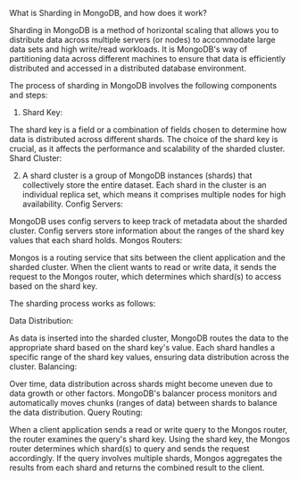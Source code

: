 What is Sharding in MongoDB, and how does it work?



Sharding in MongoDB is a method of horizontal scaling that allows you to distribute data across multiple servers (or nodes) to accommodate large data sets and high write/read workloads. It is MongoDB's way of partitioning data across different machines to ensure that data is efficiently distributed and accessed in a distributed database environment.

The process of sharding in MongoDB involves the following components and steps:

1. Shard Key:

The shard key is a field or a combination of fields chosen to determine how data is distributed across different shards.
The choice of the shard key is crucial, as it affects the performance and scalability of the sharded cluster.
Shard Cluster:

2. A shard cluster is a group of MongoDB instances (shards) that collectively store the entire dataset.
Each shard in the cluster is an individual replica set, which means it comprises multiple nodes for high availability.
Config Servers:

MongoDB uses config servers to keep track of metadata about the sharded cluster.
Config servers store information about the ranges of the shard key values that each shard holds.
Mongos Routers:

Mongos is a routing service that sits between the client application and the sharded cluster.
When the client wants to read or write data, it sends the request to the Mongos router, which determines which shard(s) to access based on the shard key.

The sharding process works as follows:

Data Distribution:

As data is inserted into the sharded cluster, MongoDB routes the data to the appropriate shard based on the shard key's value.
Each shard handles a specific range of the shard key values, ensuring data distribution across the cluster.
Balancing:

Over time, data distribution across shards might become uneven due to data growth or other factors.
MongoDB's balancer process monitors and automatically moves chunks (ranges of data) between shards to balance the data distribution.
Query Routing:

When a client application sends a read or write query to the Mongos router, the router examines the query's shard key.
Using the shard key, the Mongos router determines which shard(s) to query and sends the request accordingly.
If the query involves multiple shards, Mongos aggregates the results from each shard and returns the combined result to the client.